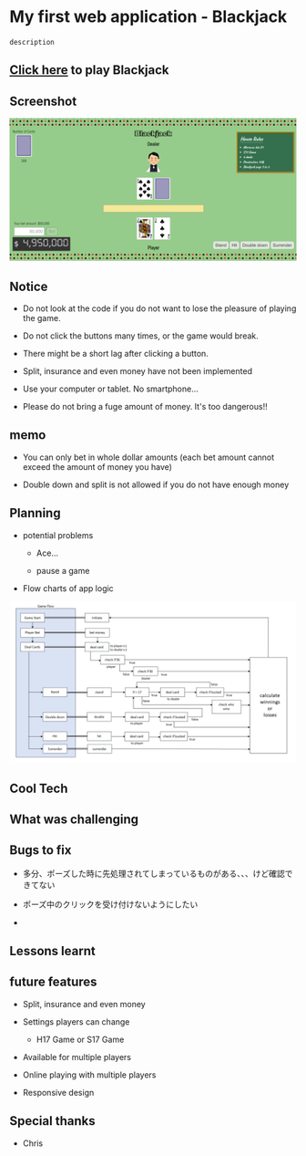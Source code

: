 # My first web application - Blackjack

```
description
```

## [Click here](https://leotta-38.github.io/blackjack/) to play Blackjack

## Screenshot

![screenshot](/imgs/screenshot.png)

## Notice

- Do not look at the code if you do not want to lose the pleasure of playing the game.

- Do not click the buttons many times, or the game would break.

- There might be a short lag after clicking a button.

- Split, insurance and even money have not been implemented

- Use your computer or tablet. No smartphone...

- Please do not bring a fuge amount of money. It's too dangerous!!

## memo

- You can only bet in whole dollar amounts (each bet amount cannot exceed the amount of money you have)

- Double down and split is not allowed if you do not have enough money

## Planning

- potential problems

  - Ace...

  - pause a game

- Flow charts of app logic

![blackjack-game-flow](/imgs/blackjack-game-flow.jpg)

## Cool Tech

## What was challenging

## Bugs to fix

- 多分、ポーズした時に先処理されてしまっているものがある、、、けど確認できてない

- ポーズ中のクリックを受け付けないようにしたい

- 

## Lessons learnt

## future features

- Split, insurance and even money

- Settings players can change

  - H17 Game or S17 Game

- Available for multiple players

- Online playing with multiple players

- Responsive design

## Special thanks

- Chris
